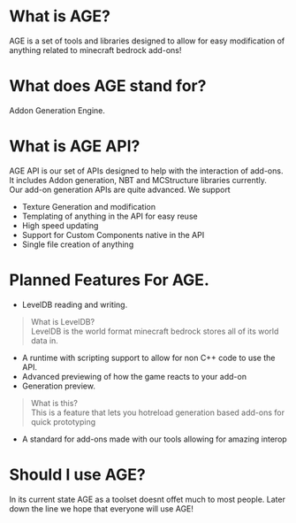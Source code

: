 # What is AGE?
AGE is a set of tools and libraries designed to allow for easy modification of anything related to minecraft bedrock add-ons!
# What does AGE stand for?
Addon Generation Engine.
# What is AGE API?
AGE API is our set of APIs designed to help with the interaction of add-ons. It includes Addon generation, NBT and MCStructure libraries currently.  
Our add-on generation APIs are quite advanced. We support
- Texture Generation and modification
- Templating of anything in the API for easy reuse
- High speed updating
- Support for Custom Components native in the API
- Single file creation of anything

# Planned Features For AGE.
- LevelDB reading and writing.
> What is LevelDB?  
> LevelDB is the world format minecraft bedrock stores all of its world data in.
- A runtime with scripting support to allow for non C++ code to use the API.
- Advanced previewing of how the game reacts to your add-on
- Generation preview.
> What is this?  
> This is a feature that lets you hotreload generation based add-ons for quick prototyping
- A standard for add-ons made with our tools allowing for amazing interop

# Should I use AGE?
In its current state AGE as a toolset doesnt offet much to most people. 
Later down the line we hope that everyone will use AGE!
